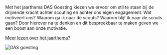 Met het jaarthema DAS Goesting kiezen we ervoor om stil te staan bij de drijvende kracht achter scouting en achter ons eigen engagement. Wat motiveert ons? Waarom ga ik naar de scouts? Waarom blijf ik naar de scouts gaan? Door hierover na te denken en dit bespreekbaar te maken geven we een boost aan onze motivatie.

[Meer lezen over het jaarthema?](https://www.scoutsengidsenvlaanderen.be/leiding/ondersteuning/leiding/jaarthema/das-goesting)

![DAS goesting](resource:assets/images/dasgoesting.jpg)
